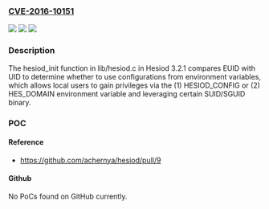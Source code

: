 ### [CVE-2016-10151](https://cve.mitre.org/cgi-bin/cvename.cgi?name=CVE-2016-10151)
![](https://img.shields.io/static/v1?label=Product&message=n%2Fa&color=blue)
![](https://img.shields.io/static/v1?label=Version&message=n%2Fa&color=blue)
![](https://img.shields.io/static/v1?label=Vulnerability&message=n%2Fa&color=brighgreen)

### Description

The hesiod_init function in lib/hesiod.c in Hesiod 3.2.1 compares EUID with UID to determine whether to use configurations from environment variables, which allows local users to gain privileges via the (1) HESIOD_CONFIG or (2) HES_DOMAIN environment variable and leveraging certain SUID/SGUID binary.

### POC

#### Reference
- https://github.com/achernya/hesiod/pull/9

#### Github
No PoCs found on GitHub currently.

